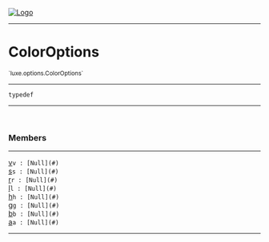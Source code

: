 
[![Logo](../../../images/logo.png)](../../../api/index.html)

---



<h1>ColorOptions</h1>
<small>`luxe.options.ColorOptions`</small>



---

`typedef`

---

&nbsp;
&nbsp;



<h3>Members</h3> <hr/><span class="member apipage">
                <a name="v"><a class="lift" href="#v">v</a></a><code class="signature apipage">v : [Null](#)</code><br/></span>
            <span class="small_desc_flat"></span><span class="member apipage">
                <a name="s"><a class="lift" href="#s">s</a></a><code class="signature apipage">s : [Null](#)</code><br/></span>
            <span class="small_desc_flat"></span><span class="member apipage">
                <a name="r"><a class="lift" href="#r">r</a></a><code class="signature apipage">r : [Null](#)</code><br/></span>
            <span class="small_desc_flat"></span><span class="member apipage">
                <a name="l"><a class="lift" href="#l">l</a></a><code class="signature apipage">l : [Null](#)</code><br/></span>
            <span class="small_desc_flat"></span><span class="member apipage">
                <a name="h"><a class="lift" href="#h">h</a></a><code class="signature apipage">h : [Null](#)</code><br/></span>
            <span class="small_desc_flat"></span><span class="member apipage">
                <a name="g"><a class="lift" href="#g">g</a></a><code class="signature apipage">g : [Null](#)</code><br/></span>
            <span class="small_desc_flat"></span><span class="member apipage">
                <a name="b"><a class="lift" href="#b">b</a></a><code class="signature apipage">b : [Null](#)</code><br/></span>
            <span class="small_desc_flat"></span><span class="member apipage">
                <a name="a"><a class="lift" href="#a">a</a></a><code class="signature apipage">a : [Null](#)</code><br/></span>
            <span class="small_desc_flat"></span>







---

&nbsp;
&nbsp;
&nbsp;
&nbsp;